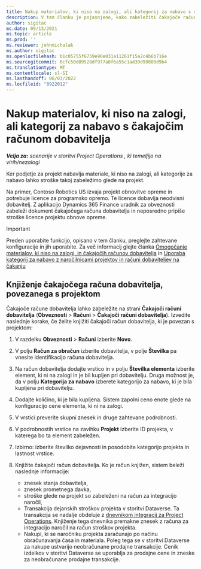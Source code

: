 ```yaml
---
title: Nakup materialov, ki niso na zalogi, ali kategorij za nabavo s čakajočim računom dobavitelja
description: V tem članku je pojasnjeno, kako zabeležiti čakajoče račune dobavitelja.
author: sigitac
ms.date: 09/13/2021
ms.topic: article
ms.prod: ''
ms.reviewer: johnmichalak
ms.author: sigitac
ms.openlocfilehash: b1c05755f6759e90e031a11261f15a2c4b6b716e
ms.sourcegitcommit: 6cfc50d89528df977a8f6a55c1ad39d99800d9b4
ms.translationtype: MT
ms.contentlocale: sl-SI
ms.lasthandoff: 06/03/2022
ms.locfileid: "8922012"
---
```

# <a name="purchase-non-stocked-materials-or-procurement-categories-using-a-pending-vendor-invoice"></a>Nakup materialov, ki niso na zalogi, ali kategorij za nabavo s čakajočim računom dobavitelja

_**Velja za:** scenarije v storitvi Project Operations , ki temeljijo na virih/nezalogi_

Ker podjetje za projekt nabavlja materiale, ki niso na zalogi, ali kategorije za nabavo lahko stroške takoj zabeležimo glede na projekt. 

Na primer, Contoso Robotics US izvaja projekt obnovitve opreme in potrebuje licence za programsko opremo. Te licence dobavlja neodvisni dobavitelj.  Z aplikacijo Dynamics 365 Finance uradnik za obveznosti zabeleži dokument čakajočega računa dobavitelja in neposredno pripiše stroške licence projektu obnove opreme. 

> [!IMPORTANT]
> Preden uporabite funkcijo, opisano v tem članku, preglejte zahtevane konfiguracije in jih uporabite. Za več informacij glejte članka [Omogočanje materialov, ki niso na zalogi, in čakajočih računov dobavitelja](configure-materials-nonstocked.md) in [Uporaba kategorij za nabavo z naročilnicami projektov in računi dobaviteljev na čakanju](configure-procurement-categories.md)

## <a name="post-a-project-related-pending-vendor-invoice"></a>Knjiženje čakajočega računa dobavitelja, povezanega s projektom 

Čakajoče račune dobavitelja lahko zabeležite na strani **Čakajoči računi dobavitelja** (**Obveznosti** > **Računi** > **Čakajoči računi dobavitelja**). Izvedite naslednje korake, če želite knjižiti čakajoči račun dobavitelja, ki je povezan s projektom:

1. V razdelku **Obveznosti** > **Računi** izberite **Novo**. 
1. V polju **Račun za obračun** izberite dobavitelja, v polje **Številka** pa vnesite identifikacijo računa dobavitelja.
1. Na račun dobavitelja dodajte vrstico in v polju **Številka elementa** izberite element, ki ni na zalogi in je bil kupljen pri dobavitelju. Druga možnost je, da v polju **Kategorija za nabavo** izberete kategorijo za nabavo, ki je bila kupljena pri dobavitelju.   
1. Dodajte količino, ki je bila kupljena. Sistem zapolni ceno enote glede na konfiguracijo cene elementa, ki ni na zalogi. 
1. V vrstici preverite skupni znesek in druge zahtevane podrobnosti.
1. V podrobnostih vrstice na zavihku **Projekt** izberite ID projekta, v katerega bo ta element zabeležen.
1. Izbirno: izberite številko dejavnosti in posodobite kategorijo projekta in lastnost vrstice.
1. Knjižite čakajoči račun dobavitelja. Ko je račun knjižen, sistem beleži naslednje informacije:
    
    - znesek stanja dobavitelja,
    - znesek prometnega davka,
    - stroške glede na projekt so zabeleženi na račun za integracijo naročil,
    - Transakcija dejanskih stroškov projekta v storitvi Dataverse.  Ta transakcija se nadalje obdeluje z [dnevnikom integracij za Project Operations](../project-accounting/project-operations-integration-journal.md). Knjiženje tega dnevnika premakne znesek z računa za integracijo naročil na račun stroškov projekta. 
    - Nakupi, ki se naročniku projekta zaračunajo po načinu obračunavanja časa in materiala. Poleg tega se v storitvi Dataverse za nakupe ustvarijo neobračunane prodajne transakcije. Cenik izdelkov v storitvi Dataverse se uporablja za prodajne cene in zneske za neobračunane prodajne transakcije.
